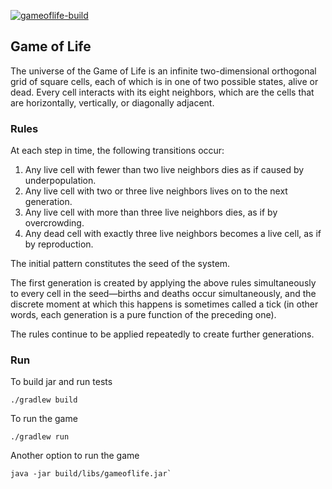 [![gameoflife-build](https://github.com/anloboda/gameoflife/actions/workflows/build.yml/badge.svg)](https://github.com/anloboda/gameoflife/actions/workflows/build.yml)

## Game of Life 
The universe of the Game of Life is an infinite two-dimensional orthogonal grid of square cells, each of which is in one 
of two possible states, alive or dead. Every cell interacts with its eight neighbors, which are the cells that are horizontally, 
vertically, or diagonally adjacent.

### Rules
At each step in time, the following transitions occur:
1. Any live cell with fewer than two live neighbors dies as if caused by underpopulation.
2. Any live cell with two or three live neighbors lives on to the next generation.
3. Any live cell with more than three live neighbors dies, as if by overcrowding.
4. Any dead cell with exactly three live neighbors becomes a live cell, as if by reproduction.
   
The initial pattern constitutes the seed of the system. 

The first generation is created by applying the above rules simultaneously to every cell in the seed—births and deaths
occur simultaneously, and the discrete moment at which this happens is sometimes called a tick (in other words, each 
generation is a pure function of the preceding one). 

The rules continue to be applied repeatedly to create further generations.

### Run

To build jar and run tests
```
./gradlew build
``` 

To run the game
```
./gradlew run
```


Another option to run the game
```
java -jar build/libs/gameoflife.jar`
```